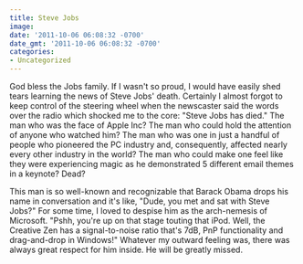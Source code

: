 ```yaml
---
title: Steve Jobs
image: 
date: '2011-10-06 06:08:32 -0700'
date_gmt: '2011-10-06 06:08:32 -0700'
categories:
- Uncategorized
---
```

<p>God bless the Jobs family. If I wasn't so proud, I would have easily shed tears learning the news of Steve Jobs' death. Certainly I almost forgot to keep control of the steering wheel when the newscaster said the words over the radio which shocked me to the core: "Steve Jobs has died." The man who was the face of Apple Inc? The man who could hold the attention of anyone who watched him? The man who was one in just a handful of people who pioneered the PC industry and, consequently, affected nearly every other industry in the world? The man who could make one feel like they were experiencing magic as he demonstrated 5 different email themes in a keynote? Dead?</p>
<p>This man is so well-known and recognizable that Barack Obama drops his name in conversation and it's like, "Dude, you met and sat with Steve Jobs?" For some time, I loved to despise him as the arch-nemesis of Microsoft. "Pshh, you're up on that stage touting that iPod. Well, the Creative Zen has a signal-to-noise ratio that's 7dB, PnP functionality and drag-and-drop in Windows!" Whatever my outward feeling was, there was always great respect for him inside. He will be greatly missed.</p>
